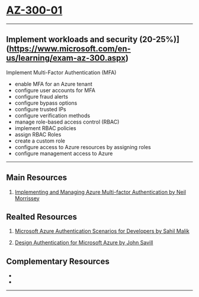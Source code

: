 # [AZ-300-01](https://app.pluralsight.com/paths/certificate/microsoft-azure-architect-technologies-az-300)  

---

## Implement workloads and security (20-25%)](https://www.microsoft.com/en-us/learning/exam-az-300.aspx)  

Implement Multi-Factor Authentication (MFA)

- enable MFA for an Azure tenant
- configure user accounts for MFA
- configure fraud alerts
- configure bypass options
- configure trusted IPs
- configure verification methods
- manage role-based access control (RBAC)
- implement RBAC policies
- assign RBAC Roles
- create a custom role
- configure access to Azure resources by assigning roles
- configure management access to Azure

---

## Main Resources

1. [Implementing and Managing Azure Multi-factor Authentication by Neil Morrissey](https://app.pluralsight.com/library/courses/azure-multi-factor-authentication-implementing-managing/table-of-contents) 

## Realted Resources

1. [Microsoft Azure Authentication Scenarios for Developers by Sahil Malik](https://app.pluralsight.com/library/courses/microsoft-azure-authentication-scenarios-developers/table-of-contents) 

2. [Design Authentication for Microsoft Azure by John Savill](https://app.pluralsight.com/library/courses/microsoft-azure-authentication-design/table-of-contents)   

## Complementary Resources

- []()  
- []()  

---
